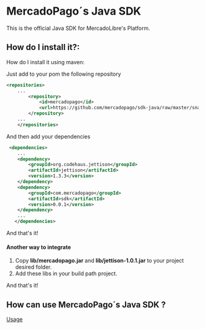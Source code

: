 # MercadoPago´s Java SDK

This is the official Java SDK for MercadoLibre's Platform.

## How do I install it?:

How do I install it using maven:

Just add to your pom the following repository

```XML
<repositories>
	...
	    <repository>
	        <id>mercadopago</id>
	        <url>https://github.com/mercadopago/sdk-java/raw/master/snapshots</url>
	    </repository>
	...
	</repositories>	 
```

And then add your dependencies

```XML
 <dependencies>
 	...
  	<dependency>
  		<groupId>org.codehaus.jettison</groupId>
  		<artifactId>jettison</artifactId>
  		<version>1.3.3</version>
  	</dependency>
   	<dependency>
        <groupId>com.mercadopago</groupId>
 		<artifactId>sdk</artifactId>
 		<version>0.0.1</version>
  	</dependency>
  	...
   </dependencies>
```
And that's it!

#### Another way to integrate

1. Copy **lib/mercadopago.jar** and **lib/jettison-1.0.1.jar** to your project desired folder.
2. Add these libs in your build path project.

And that's it!

## How can use MercadoPago´s Java SDK ?

<a href="https://github.com/mercadopago/sdk-java/blob/master/README.md" name="usage">Usage</a>


